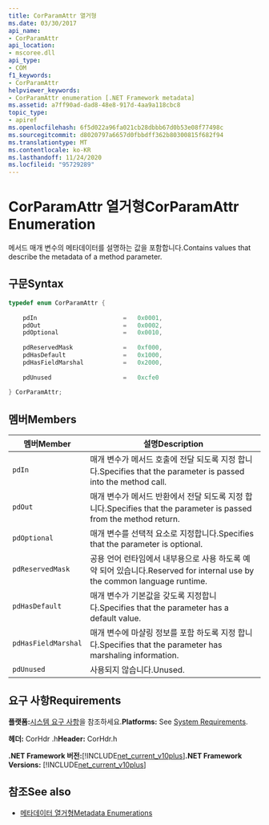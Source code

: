 ```yaml
---
title: CorParamAttr 열거형
ms.date: 03/30/2017
api_name:
- CorParamAttr
api_location:
- mscoree.dll
api_type:
- COM
f1_keywords:
- CorParamAttr
helpviewer_keywords:
- CorParamAttr enumeration [.NET Framework metadata]
ms.assetid: a7ff90ad-dad8-48e8-917d-4aa9a118cbc8
topic_type:
- apiref
ms.openlocfilehash: 6f5d022a96fa021cb28dbbb67d0b53e08f77498c
ms.sourcegitcommit: d8020797a6657d0fbbdff362b80300815f682f94
ms.translationtype: MT
ms.contentlocale: ko-KR
ms.lasthandoff: 11/24/2020
ms.locfileid: "95729289"
---
```

# <a name="corparamattr-enumeration"></a><span data-ttu-id="c712d-102">CorParamAttr 열거형</span><span class="sxs-lookup"><span data-stu-id="c712d-102">CorParamAttr Enumeration</span></span>

<span data-ttu-id="c712d-103">메서드 매개 변수의 메타데이터를 설명하는 값을 포함합니다.</span><span class="sxs-lookup"><span data-stu-id="c712d-103">Contains values that describe the metadata of a method parameter.</span></span>  
  
## <a name="syntax"></a><span data-ttu-id="c712d-104">구문</span><span class="sxs-lookup"><span data-stu-id="c712d-104">Syntax</span></span>  
  
```cpp  
typedef enum CorParamAttr {  
  
    pdIn                        =   0x0001,  
    pdOut                       =   0x0002,  
    pdOptional                  =   0x0010,  
  
    pdReservedMask              =   0xf000,  
    pdHasDefault                =   0x1000,  
    pdHasFieldMarshal           =   0x2000,  
  
    pdUnused                    =   0xcfe0  
  
} CorParamAttr;  
```  
  
## <a name="members"></a><span data-ttu-id="c712d-105">멤버</span><span class="sxs-lookup"><span data-stu-id="c712d-105">Members</span></span>  
  
|<span data-ttu-id="c712d-106">멤버</span><span class="sxs-lookup"><span data-stu-id="c712d-106">Member</span></span>|<span data-ttu-id="c712d-107">설명</span><span class="sxs-lookup"><span data-stu-id="c712d-107">Description</span></span>|  
|------------|-----------------|  
|`pdIn`|<span data-ttu-id="c712d-108">매개 변수가 메서드 호출에 전달 되도록 지정 합니다.</span><span class="sxs-lookup"><span data-stu-id="c712d-108">Specifies that the parameter is passed into the method call.</span></span>|  
|`pdOut`|<span data-ttu-id="c712d-109">매개 변수가 메서드 반환에서 전달 되도록 지정 합니다.</span><span class="sxs-lookup"><span data-stu-id="c712d-109">Specifies that the parameter is passed from the method return.</span></span>|  
|`pdOptional`|<span data-ttu-id="c712d-110">매개 변수를 선택적 요소로 지정합니다.</span><span class="sxs-lookup"><span data-stu-id="c712d-110">Specifies that the parameter is optional.</span></span>|  
|`pdReservedMask`|<span data-ttu-id="c712d-111">공용 언어 런타임에서 내부용으로 사용 하도록 예약 되어 있습니다.</span><span class="sxs-lookup"><span data-stu-id="c712d-111">Reserved for internal use by the common language runtime.</span></span>|  
|`pdHasDefault`|<span data-ttu-id="c712d-112">매개 변수가 기본값을 갖도록 지정합니다.</span><span class="sxs-lookup"><span data-stu-id="c712d-112">Specifies that the parameter has a default value.</span></span>|  
|`pdHasFieldMarshal`|<span data-ttu-id="c712d-113">매개 변수에 마샬링 정보를 포함 하도록 지정 합니다.</span><span class="sxs-lookup"><span data-stu-id="c712d-113">Specifies that the parameter has marshaling information.</span></span>|  
|`pdUnused`|<span data-ttu-id="c712d-114">사용되지 않습니다.</span><span class="sxs-lookup"><span data-stu-id="c712d-114">Unused.</span></span>|  
  
## <a name="requirements"></a><span data-ttu-id="c712d-115">요구 사항</span><span class="sxs-lookup"><span data-stu-id="c712d-115">Requirements</span></span>  

 <span data-ttu-id="c712d-116">**플랫폼:**[시스템 요구 사항](../../get-started/system-requirements.md)을 참조하세요.</span><span class="sxs-lookup"><span data-stu-id="c712d-116">**Platforms:** See [System Requirements](../../get-started/system-requirements.md).</span></span>  
  
 <span data-ttu-id="c712d-117">**헤더:** CorHdr .h</span><span class="sxs-lookup"><span data-stu-id="c712d-117">**Header:** CorHdr.h</span></span>  
  
 <span data-ttu-id="c712d-118">**.NET Framework 버전:**[!INCLUDE[net_current_v10plus](../../../../includes/net-current-v10plus-md.md)]</span><span class="sxs-lookup"><span data-stu-id="c712d-118">**.NET Framework Versions:** [!INCLUDE[net_current_v10plus](../../../../includes/net-current-v10plus-md.md)]</span></span>  
  
## <a name="see-also"></a><span data-ttu-id="c712d-119">참조</span><span class="sxs-lookup"><span data-stu-id="c712d-119">See also</span></span>

- [<span data-ttu-id="c712d-120">메타데이터 열거형</span><span class="sxs-lookup"><span data-stu-id="c712d-120">Metadata Enumerations</span></span>](metadata-enumerations.md)
